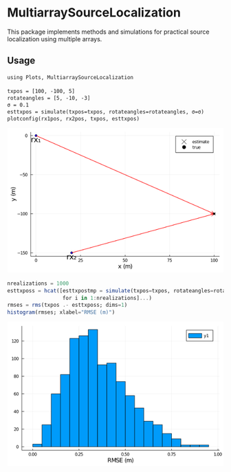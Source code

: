 # MultiarraySourceLocalization

This package implements methods and simulations for practical source localization using multiple arrays.

## Usage
```juilia
using Plots, MultiarraySourceLocalization

txpos = [100, -100, 5]
rotateangles = [5, -10, -3]
σ = 0.1
esttxpos = simulate(txpos=txpos, rotateangles=rotateangles, σ=σ)
plotconfig(rx1pos, rx2pos, txpos, esttxpos)
```
![window](images/config.png)
```julia
nrealizations = 1000
esttxposs = hcat([esttxpostmp = simulate(txpos=txpos, rotateangles=rotateangles, σ=σ) 
                  for i in 1:nrealizations]...)
rmses = rms(txpos .- esttxposs; dims=1)
histogram(rmses; xlabel="RMSE (m)")
```
![window](images/rmse.png)